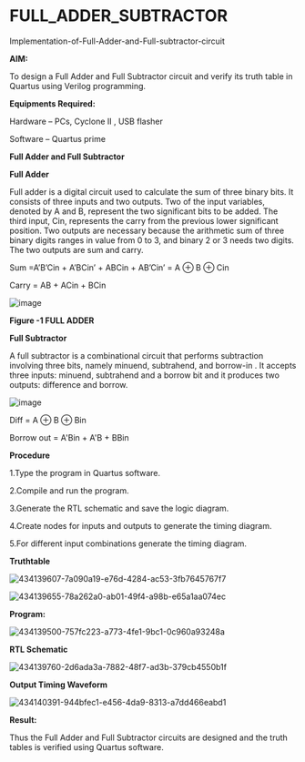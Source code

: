 # FULL_ADDER_SUBTRACTOR

Implementation-of-Full-Adder-and-Full-subtractor-circuit

**AIM:**

To design a Full Adder and Full Subtractor circuit and verify its truth table in Quartus using Verilog programming.

**Equipments Required:**

Hardware – PCs, Cyclone II , USB flasher

Software – Quartus prime

**Full Adder and Full Subtractor**

**Full Adder**

Full adder is a digital circuit used to calculate the sum of three binary bits. It consists of three inputs and two outputs. Two of the input variables, denoted by A and B, represent the two significant bits to be added. The third input, Cin, represents the carry from the previous lower significant position. Two outputs are necessary because the arithmetic sum of three binary digits ranges in value from 0 to 3, and binary 2 or 3 needs two digits. The two outputs are sum and carry.

Sum =A’B’Cin + A’BCin’ + ABCin + AB’Cin’ = A ⊕ B ⊕ Cin 

Carry = AB + ACin + BCin

![image](https://github.com/naavaneetha/FULL_ADDER_SUBTRACTOR/assets/154305477/0f30ba51-5ffb-4198-845f-18e054f675e7)

**Figure -1 FULL ADDER**

**Full Subtractor**

A full subtractor is a combinational circuit that performs subtraction involving three bits, namely minuend, subtrahend, and borrow-in . It accepts three inputs: minuend, subtrahend and a borrow bit and it produces two outputs: difference and borrow.

![image](https://github.com/naavaneetha/FULL_ADDER_SUBTRACTOR/assets/154305477/02b24f51-ab51-4304-9ad6-7b81ffc1ead5)

Diff = A ⊕ B ⊕ Bin 

Borrow out = A'Bin + A'B + BBin

**Procedure**

1.Type the program in Quartus software.

2.Compile and run the program.

3.Generate the RTL schematic and save the logic diagram.

4.Create nodes for inputs and outputs to generate the timing diagram.

5.For different input combinations generate the timing diagram.


**Truthtable**

![434139607-7a090a19-e76d-4284-ac53-3fb7645767f7](https://github.com/user-attachments/assets/25386bf5-1acb-4220-b47b-1ef779374b8b)

![434139655-78a262a0-ab01-49f4-a98b-e65a1aa074ec](https://github.com/user-attachments/assets/e05767a0-c5e0-4a8d-ae5b-760a7df0f693)


**Program:**

![434139500-757fc223-a773-4fe1-9bc1-0c960a93248a](https://github.com/user-attachments/assets/1bf3a6fb-b12e-42d6-8db0-fdf33b7587a4)


**RTL Schematic**

![434139760-2d6ada3a-7882-48f7-ad3b-379cb4550b1f](https://github.com/user-attachments/assets/a14a0df3-4741-4c77-8a63-2a5822260917)

**Output Timing Waveform**

![434140391-944bfec1-e456-4da9-8313-a7dd466eabd1](https://github.com/user-attachments/assets/5e74b1f8-e8b7-43ab-8588-c7085218bd59)

**Result:**

Thus the Full Adder and Full Subtractor circuits are designed and the truth tables is verified using Quartus software.



